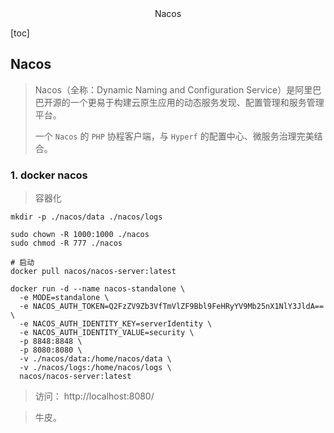 <center>Nacos</center>



[toc]







## Nacos

> Nacos（全称：Dynamic Naming and Configuration Service）是阿里巴巴开源的一个更易于构建云原生应用的动态服务发现、配置管理和服务管理平台。
>
> 一个 `Nacos` 的 `PHP` 协程客户端，与 `Hyperf` 的配置中心、微服务治理完美结合。







### 1. docker nacos

> 容器化

```shell
mkdir -p ./nacos/data ./nacos/logs

sudo chown -R 1000:1000 ./nacos
sudo chmod -R 777 ./nacos
```

```shell
# 启动
docker pull nacos/nacos-server:latest

docker run -d --name nacos-standalone \
  -e MODE=standalone \
  -e NACOS_AUTH_TOKEN=Q2FzZV9Zb3VfTmVlZF9Bbl9FeHRyYV9Mb25nX1NlY3JldA== \
  -e NACOS_AUTH_IDENTITY_KEY=serverIdentity \
  -e NACOS_AUTH_IDENTITY_VALUE=security \
  -p 8848:8848 \
  -p 8080:8080 \
  -v ./nacos/data:/home/nacos/data \
  -v ./nacos/logs:/home/nacos/logs \
  nacos/nacos-server:latest
```

> 访问： http://localhost:8080/

> 牛皮。



